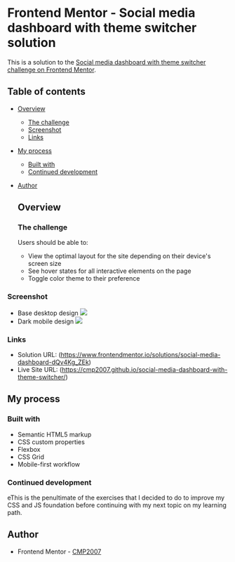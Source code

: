 # Frontend Mentor - Social media dashboard with theme switcher solution

This is a solution to the [Social media dashboard with theme switcher challenge on Frontend Mentor](https://www.frontendmentor.io/challenges/social-media-dashboard-with-theme-switcher-6oY8ozp_H).

## Table of contents

- [Overview](#overview)
  - [The challenge](#the-challenge)
  - [Screenshot](#screenshot)
  - [Links](#links)
- [My process](#my-process)
  - [Built with](#built-with)
  - [Continued development](#continued-development)
- [Author](#author)


    ## Overview

    ### The challenge

    Users should be able to:

    - View the optimal layout for the site depending on their device's screen size
    - See hover states for all interactive elements on the page
    - Toggle color theme to their preference

### Screenshot
- Base desktop design
![](./images/screenshot1.jpg.jpg)
- Dark mobile design
![](./images/screenshot2.jpg.jpg)

### Links

- Solution URL: (https://www.frontendmentor.io/solutions/social-media-dashboard-dQv4Kg_ZEk)
- Live Site URL: (https://cmp2007.github.io/social-media-dashboard-with-theme-switcher/)

## My process

### Built with

- Semantic HTML5 markup
- CSS custom properties
- Flexbox
- CSS Grid
- Mobile-first workflow

### Continued development

eThis is the penultimate of the exercises that I decided to do to improve my CSS and JS foundation before continuing with my next topic on my learning path.

## Author

- Frontend Mentor - [CMP2007](https://www.frontendmentor.io/profile/CMP2007)